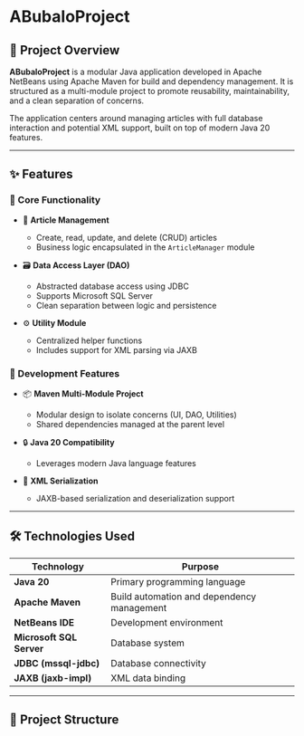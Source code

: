 # ABubaloProject

## 📘 Project Overview

**ABubaloProject** is a modular Java application developed in Apache NetBeans using Apache Maven for build and dependency management. It is structured as a multi-module project to promote reusability, maintainability, and a clean separation of concerns.

The application centers around managing articles with full database interaction and potential XML support, built on top of modern Java 20 features.

---

## ✨ Features

### 🧠 Core Functionality
- 📝 **Article Management**
  - Create, read, update, and delete (CRUD) articles
  - Business logic encapsulated in the `ArticleManager` module

- 🗃 **Data Access Layer (DAO)**
  - Abstracted database access using JDBC
  - Supports Microsoft SQL Server
  - Clean separation between logic and persistence

- ⚙️ **Utility Module**
  - Centralized helper functions
  - Includes support for XML parsing via JAXB

### 🚀 Development Features
- 📦 **Maven Multi-Module Project**
  - Modular design to isolate concerns (UI, DAO, Utilities)
  - Shared dependencies managed at the parent level

- 🔒 **Java 20 Compatibility**
  - Leverages modern Java language features

- 🔄 **XML Serialization**
  - JAXB-based serialization and deserialization support

---

## 🛠 Technologies Used

| Technology         | Purpose                                       |
|--------------------|-----------------------------------------------|
| **Java 20**        | Primary programming language                  |
| **Apache Maven**   | Build automation and dependency management    |
| **NetBeans IDE**   | Development environment                       |
| **Microsoft SQL Server** | Database system                        |
| **JDBC (mssql-jdbc)** | Database connectivity                     |
| **JAXB (jaxb-impl)**| XML data binding                             |

---

## 📂 Project Structure


